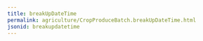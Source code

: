 ```yaml
---
title: breakUpDateTime
permalink: agriculture/CropProduceBatch.breakUpDateTime.html
jsonid: breakupdatetime
---
```

